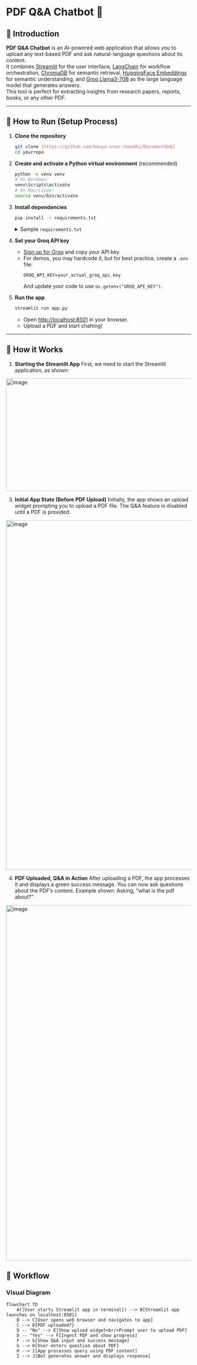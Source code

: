 # PDF Q&A Chatbot 🤖

## 📖 Introduction

**PDF Q&A Chatbot** is an AI-powered web application that allows you to upload any text-based PDF and ask natural-language questions about its content.  
It combines [Streamlit](https://streamlit.io/) for the user interface, [LangChain](https://www.langchain.com/) for workflow orchestration, [ChromaDB](https://www.trychroma.com/) for semantic retrieval, [HuggingFace Embeddings](https://huggingface.co/sentence-transformers/all-MiniLM-L6-v2) for semantic understanding, and [Groq Llama3-70B](https://groq.com/) as the large language model that generates answers.  
This tool is perfect for extracting insights from research papers, reports, books, or any other PDF.

---

## 🚀 How to Run (Setup Process)

1. **Clone the repository**
    ```bash
    git clone [https://github.com/kavya-sree-chandhi/DocumentQnA]
    cd yourrepo
    ```

2. **Create and activate a Python virtual environment** (recommended)
    ```bash
    python -m venv venv
    # On Windows:
    venv\Scripts\activate
    # On Mac/Linux:
    source venv/bin/activate
    ```

3. **Install dependencies**
    ```bash
    pip install -r requirements.txt
    ```
    <details>
    <summary>Sample <code>requirements.txt</code></summary>

    ```
    streamlit
    langchain
    langchain-community
    langchain-groq
    chromadb
    huggingface-hub
    ```
    </details>

4. **Set your Groq API key**
    - [Sign up for Groq](https://console.groq.com/keys) and copy your API key.
    - For demos, you may hardcode it, but for best practice, create a `.env` file:
        ```
        GROQ_API_KEY=your_actual_groq_api_key
        ```
      And update your code to use `os.getenv("GROQ_API_KEY")`.

5. **Run the app**
    ```bash
    streamlit run app.py
    ```
    - Open [http://localhost:8501](http://localhost:8501) in your browser.
    - Upload a PDF and start chatting!

---
## 🚀 How it Works

1. **Starting the Streamlit App**
First, we need to start the Streamlit application, as shown:
<img width="1630" height="307" alt="image" src="https://github.com/user-attachments/assets/4c2b3a82-83cb-423f-a7d1-5065f341aca9" />

3. **Initial App State (Before PDF Upload)**
Initially, the app shows an upload widget prompting you to upload a PDF file. The Q&A feature is disabled until a PDF is provided.

<img width="1918" height="952" alt="image" src="https://github.com/user-attachments/assets/18604f8d-5523-48bd-8ea6-cf232a807c26" />

4. **PDF Uploaded, Q&A in Action**
After uploading a PDF, the app processes it and displays a green success message. You can now ask questions about the PDF’s content. Example shown: Asking, “what is the pdf about?”

<img width="1915" height="968" alt="image" src="https://github.com/user-attachments/assets/0b036080-1fc8-4207-a789-dcc5f9b773b9" />


## 🔄 Workflow

### Visual Diagram

```mermaid
flowchart TD
    A([User starts Streamlit app in terminal]) --> B[Streamlit app launches on localhost:8501]
    B --> C[User opens web browser and navigates to app]
    C --> D{PDF uploaded?}
    D -- "No" --> E[Show upload widget<br/>Prompt user to upload PDF]
    D -- "Yes" --> F[Ingest PDF and show progress]
    F --> G[Show Q&A input and success message]
    G --> H[User enters question about PDF]
    H --> I[App processes query using PDF content]
    I --> J[Bot generates answer and displays response]

